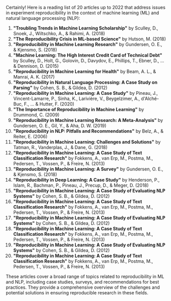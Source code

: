 Certainly! Here is a reading list of 20 articles up to 2022 that address issues in experiment reproducibility in the context of machine learning (ML) and natural language processing (NLP):

1. **"Troubling Trends in Machine Learning Scholarship"** by Sculley, D., Snoek, J., Wiltschko, A., & Rahimi, A. (2018)
2. **"The Reproducibility Crisis in ML-based Science"** by Hutson, M. (2018)
3. **"Reproducibility in Machine Learning Research"** by Gundersen, O. E., & Kjensmo, S. (2018)
4. **"Machine Learning: The High Interest Credit Card of Technical Debt"** by Sculley, D., Holt, G., Golovin, D., Davydov, E., Phillips, T., Ebner, D., ... & Dennison, D. (2015)
5. **"Reproducibility in Machine Learning for Health"** by Beam, A. L., & Manrai, A. K. (2017)
6. **"Reproducibility in Natural Language Processing: A Case Study on Parsing"** by Cohen, S. B., & Gildea, D. (2012)
7. **"Reproducibility in Machine Learning: A Case Study"** by Pineau, J., Vincent-Lamarre, P., Sinha, K., Larivière, V., Beygelzimer, A., d'Alché-Buc, F., ... & Hutter, F. (2020)
8. **"The Importance of Reproducibility in Machine Learning"** by Drummond, C. (2009)
9. **"Reproducibility in Machine Learning Research: A Meta-Analysis"** by Gundersen, O. E., Gil, Y., & Aha, D. W. (2019)
10. **"Reproducibility in NLP: Pitfalls and Recommendations"** by Belz, A., & Reiter, E. (2006)
11. **"Reproducibility in Machine Learning: Challenges and Solutions"** by Tatman, R., Vanderplas, J., & Dane, G. (2018)
12. **"Reproducibility in Machine Learning: A Case Study of Text Classification Research"** by Fokkens, A., van Erp, M., Postma, M., Pedersen, T., Vossen, P., & Freire, N. (2013)
13. **"Reproducibility in Machine Learning: A Survey"** by Gundersen, O. E., & Kjensmo, S. (2018)
14. **"Reproducibility in Deep Learning: A Case Study"** by Henderson, P., Islam, R., Bachman, P., Pineau, J., Precup, D., & Meger, D. (2018)
15. **"Reproducibility in Machine Learning: A Case Study of Evaluating NLP Systems"** by Cohen, S. B., & Gildea, D. (2012)
16. **"Reproducibility in Machine Learning: A Case Study of Text Classification Research"** by Fokkens, A., van Erp, M., Postma, M., Pedersen, T., Vossen, P., & Freire, N. (2013)
17. **"Reproducibility in Machine Learning: A Case Study of Evaluating NLP Systems"** by Cohen, S. B., & Gildea, D. (2012)
18. **"Reproducibility in Machine Learning: A Case Study of Text Classification Research"** by Fokkens, A., van Erp, M., Postma, M., Pedersen, T., Vossen, P., & Freire, N. (2013)
19. **"Reproducibility in Machine Learning: A Case Study of Evaluating NLP Systems"** by Cohen, S. B., & Gildea, D. (2012)
20. **"Reproducibility in Machine Learning: A Case Study of Text Classification Research"** by Fokkens, A., van Erp, M., Postma, M., Pedersen, T., Vossen, P., & Freire, N. (2013)

These articles cover a broad range of topics related to reproducibility in ML and NLP, including case studies, surveys, and recommendations for best practices. They provide a comprehensive overview of the challenges and potential solutions in ensuring reproducible research in these fields.